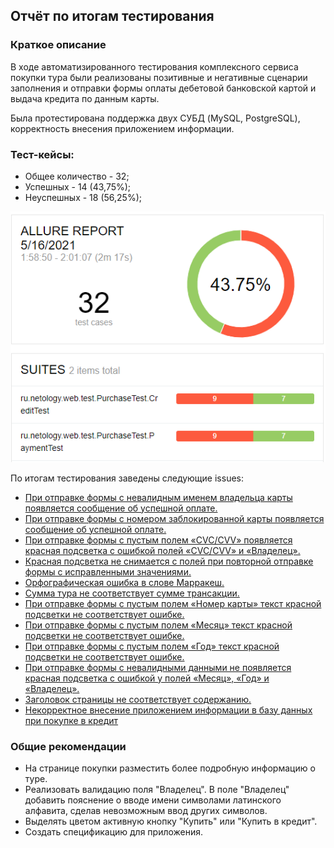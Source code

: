## Отчёт по итогам тестирования

###    Краткое описание

В ходе автоматизированного тестирования комплексного сервиса покупки тура были реализованы 
позитивные и негативные сценарии заполнения и отправки формы оплаты дебетовой банковской картой
и выдача кредита по данным карты. 

Была протестирована поддержка двух СУБД (MySQL, PostgreSQL), корректность внесения приложением информации.

###  Тест-кейсы:
* Общее количество - 32;
* Успешных - 14 (43,75%);
* Неуспешных - 18 (56,25%);

![image](screenshots/allure.png)

По итогам тестирования заведены следующие issues:

* [При отправке формы с невалидным именем владельца карты появляется сообщение об успешной оплате.](https://github.com/EliseevG787/qa-diploma/issues/1)
* [При отправке формы с номером заблокированной карты появляется сообщение об успешной оплате.](https://github.com/EliseevG787/qa-diploma/issues/2)
* [При отправке формы с пустым полем «CVC/CVV» появляется красная подсветка с ошибкой полей «CVC/CVV» и «Владелец».](https://github.com/EliseevG787/qa-diploma/issues/3)
* [Красная подсветка не снимается с полей при повторной отправке формы с исправленными значениями.](https://github.com/EliseevG787/qa-diploma/issues/4)
* [Орфографическая ошибка в слове Марракеш.](https://github.com/EliseevG787/qa-diploma/issues/6)
* [Сумма тура не соответствует сумме трансакции.](https://github.com/EliseevG787/qa-diploma/issues/7)
* [При отправке формы с пустым полем «Номер карты» текст красной подсветки не соответствует ошибке.](https://github.com/EliseevG787/qa-diploma/issues/8)
* [При отправке формы с пустым полем «Месяц» текст красной подсветки не соответствует ошибке. ](https://github.com/EliseevG787/qa-diploma/issues/9)
* [При отправке формы с пустым полем «Год» текст красной подсветки не соответствует ошибке.](https://github.com/EliseevG787/qa-diploma/issues/10)
* [При отправке формы с невалидными данными не появляется красная подсветка с ошибкой у полей «Месяц», «Год» и «Владелец».](https://github.com/EliseevG787/qa-diploma/issues/11)
* [Заголовок страницы не соответствует содержанию.](https://github.com/EliseevG787/qa-diploma/issues/12)
* [Некорректное внесение приложением информации в базу данных при покупке в кредит](https://github.com/EliseevG787/qa-diploma/issues/13)

### Общие рекомендации
* На странице покупки разместить более подробную информацию о туре.
* Реализовать валидацию поля "Владелец".
  В поле "Владелец" добавить пояснение о вводе имени символами латинского алфавита, сделав невозможным
  ввод других символов.
* Выделять цветом активную кнопку "Купить" или "Купить в кредит".  
* Создать спецификацию для приложения.
